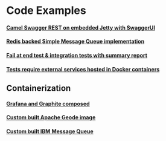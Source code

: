 # Code Examples
#### [Camel Swagger REST on embedded Jetty with SwaggerUI](https://github.com/yifanwu8/examples/tree/master/camel-swagger)
#### [Redis backed Simple Message Queue implementation](https://github.com/yifanwu8/examples/tree/master/message-queue/src/main/java/com/yifanwu/examples/mq)
#### [Fail at end test & integration tests with summary report](https://github.com/yifanwu8/examples/tree/master/commons)
#### [Tests require external services hosted in Docker containers](https://github.com/yifanwu8/examples/tree/master/commons)

## Containerization
#### [Grafana and Graphite composed](https://github.com/yifanwu8/examples/tree/master/containerization/compose/grafana-graphite)
#### [Custom built Apache Geode image](https://github.com/yifanwu8/examples/tree/master/containerization/dockerfiles/apache-geode)
#### [Custom built IBM Message Queue](https://github.com/yifanwu8/examples/tree/master/containerization/dockerfiles/ibm-mq)